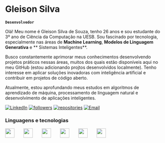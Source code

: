 # Gleison Silva 

**`Desenvolvedor`**

Olá! Meu nome é Gleison Silva de Souza, tenho 26 anos e sou estudante do 3º ano de Ciência da Computação na UESB. Sou fascinado por tecnologia, especialmente nas áreas de **Machine Learning**, **Modelos de Linguagem Generativa** e **
Sistemas Inteligentes**.

Busco constantemente aprimorar meus conhecimentos desenvolvendo projetos práticos nessas áreas, muitos dos quais estão disponíveis aqui no meu GitHub (estou adicionando projtos desenvolvidos localmente). Tenho interesse em aplicar soluções inovadoras com inteligência artificial e contribuir em projetos de código aberto.

Atualmente, estou aprofundando meus estudos em algoritmos de aprendizado de máquina, processamento de linguagem natural e desenvolvimento de aplicações inteligentes.

<p align="left">
      <a href="https://www.linkedin.com/in/gleison-silva-283743265/">
         <img alt="LinkedIn" title="Conecte-se comigo no LinkedIn" src="https://img.shields.io/badge/LinkedIn-0077B5?style=for-the-badge&logo=linkedin&logoColor=white"/></a> 
      <a href="https://github.com/SinhoGl">
         <img alt="followers" title="Follow me on Github" src="https://custom-icon-badges.demolab.com/badge/Follow-GitHub-236ad3?style=for-the-badge&logo=person-add&logoColor=white&labelColor=1155ba"/></a>
      <a href="https://github.com/SinhoGl?tab=repositories">
         <img alt="repositories" title="Meus repositórios" src="https://custom-icon-badges.demolab.com/badge/Repos-GitHub-28a745?style=for-the-badge&logo=repo&logoColor=white&labelColor=218838"/></a>
      <a href="mailto:gleisonthesilva@gmail.com">
         <img alt="Email" title="Entre em contato por email" src="https://img.shields.io/badge/Email-D14836?style=for-the-badge&logo=gmail&logoColor=white"/></a>
   </p>


### Linguagens e tecnologias

<p align="left">
<img src="https://cdn.jsdelivr.net/gh/devicons/devicon@latest/icons/python/python-original.svg" width="30" height="30" style="margin-right: 25px;" />
<img src="https://cdn.jsdelivr.net/gh/devicons/devicon@latest/icons/django/django-plain.svg" width="30" height="30" style="margin-right: 25px;" />
<img src="https://cdn.jsdelivr.net/gh/devicons/devicon@latest/icons/java/java-original.svg" width="30" height="30" style="margin-right: 25px;" />
<img src="https://cdn.jsdelivr.net/gh/devicons/devicon@latest/icons/javascript/javascript-original.svg" width="30" height="30" style="margin-right: 25px;" />
<img src="https://cdn.jsdelivr.net/gh/devicons/devicon@latest/icons/nodejs/nodejs-original.svg" width="30" height="30" style="margin-right: 25px;" />
<img src="https://cdn.jsdelivr.net/gh/devicons/devicon@latest/icons/postgresql/postgresql-original.svg" width="30" height="30" style="margin-right: 25px;" />
          
